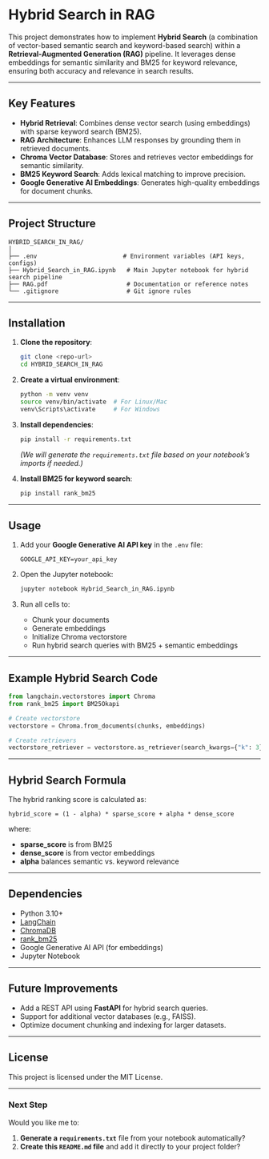 # **Hybrid Search in RAG**

This project demonstrates how to implement **Hybrid Search** (a combination of vector-based semantic search and keyword-based search) within a **Retrieval-Augmented Generation (RAG)** pipeline. It leverages dense embeddings for semantic similarity and BM25 for keyword relevance, ensuring both accuracy and relevance in search results.

---

## **Key Features**

* **Hybrid Retrieval**: Combines dense vector search (using embeddings) with sparse keyword search (BM25).
* **RAG Architecture**: Enhances LLM responses by grounding them in retrieved documents.
* **Chroma Vector Database**: Stores and retrieves vector embeddings for semantic similarity.
* **BM25 Keyword Search**: Adds lexical matching to improve precision.
* **Google Generative AI Embeddings**: Generates high-quality embeddings for document chunks.

---

## **Project Structure**

```
HYBRID_SEARCH_IN_RAG/
│
├── .env                        # Environment variables (API keys, configs)
├── Hybrid_Search_in_RAG.ipynb   # Main Jupyter notebook for hybrid search pipeline
├── RAG.pdf                      # Documentation or reference notes
└── .gitignore                   # Git ignore rules
```

---

## **Installation**

1. **Clone the repository**:

   ```bash
   git clone <repo-url>
   cd HYBRID_SEARCH_IN_RAG
   ```

2. **Create a virtual environment**:

   ```bash
   python -m venv venv
   source venv/bin/activate  # For Linux/Mac
   venv\Scripts\activate     # For Windows
   ```

3. **Install dependencies**:

   ```bash
   pip install -r requirements.txt
   ```

   *(We will generate the `requirements.txt` file based on your notebook’s imports if needed.)*

4. **Install BM25 for keyword search**:

   ```bash
   pip install rank_bm25
   ```

---

## **Usage**

1. Add your **Google Generative AI API key** in the `.env` file:

   ```
   GOOGLE_API_KEY=your_api_key
   ```

2. Open the Jupyter notebook:

   ```bash
   jupyter notebook Hybrid_Search_in_RAG.ipynb
   ```

3. Run all cells to:

   * Chunk your documents
   * Generate embeddings
   * Initialize Chroma vectorstore
   * Run hybrid search queries with BM25 + semantic embeddings

---

## **Example Hybrid Search Code**

```python
from langchain.vectorstores import Chroma
from rank_bm25 import BM25Okapi

# Create vectorstore
vectorstore = Chroma.from_documents(chunks, embeddings)

# Create retrievers
vectorstore_retriever = vectorstore.as_retriever(search_kwargs={"k": 3})
```

---

## **Hybrid Search Formula**

The hybrid ranking score is calculated as:

```
hybrid_score = (1 - alpha) * sparse_score + alpha * dense_score
```

where:

* **sparse\_score** is from BM25
* **dense\_score** is from vector embeddings
* **alpha** balances semantic vs. keyword relevance

---

## **Dependencies**

* Python 3.10+
* [LangChain](https://www.langchain.com/)
* [ChromaDB](https://www.trychroma.com/)
* [rank\_bm25](https://pypi.org/project/rank-bm25/)
* Google Generative AI API (for embeddings)
* Jupyter Notebook

---

## **Future Improvements**

* Add a REST API using **FastAPI** for hybrid search queries.
* Support for additional vector databases (e.g., FAISS).
* Optimize document chunking and indexing for larger datasets.

---

## **License**

This project is licensed under the MIT License.

---

### **Next Step**

Would you like me to:

1. **Generate a `requirements.txt`** file from your notebook automatically?
2. **Create this `README.md` file** and add it directly to your project folder?
